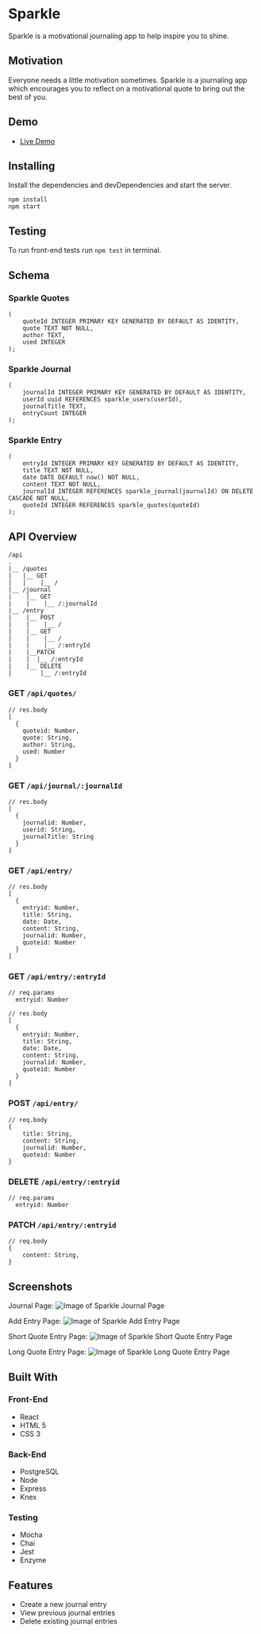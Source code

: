 # Sparkle

Sparkle is a motivational journaling app to help inspire you to shine.

## Motivation

Everyone needs a little motivation sometimes. Sparkle is a journaling app which encourages you to reflect on a motivational quote to bring out the best of you.

## Demo
- [Live Demo](https://sparkle-app.now.sh/)

## Installing
Install the dependencies and devDependencies and start the server.
```
npm install  
npm start
```

## Testing
To run front-end tests run ```npm test``` in terminal.

## Schema

### Sparkle Quotes
```
(
    quoteId INTEGER PRIMARY KEY GENERATED BY DEFAULT AS IDENTITY,
    quote TEXT NOT NULL,
    author TEXT,
    used INTEGER
);
```

### Sparkle Journal
```
(
    journalId INTEGER PRIMARY KEY GENERATED BY DEFAULT AS IDENTITY,
    userId uuid REFERENCES sparkle_users(userId),
    journalTitle TEXT, 
    entryCount INTEGER
);
```

### Sparkle Entry
```
(
    entryId INTEGER PRIMARY KEY GENERATED BY DEFAULT AS IDENTITY,
    title TEXT NOT NULL, 
    date DATE DEFAULT now() NOT NULL,
    content TEXT NOT NULL,
    journalId INTEGER REFERENCES sparkle_journal(journalId) ON DELETE CASCADE NOT NULL,
    quoteId INTEGER REFERENCES sparkle_quotes(quoteId)
);
```

## API Overview
```
/api
.
|__ /quotes
|   |__ GET
|   |    |__ /
|__ /journal
|    |__ GET
|    |    |__ /:journalId
|__ /entry
|    |__ POST
|    |    |__ /
|    |__ GET
|    |    |__ /
|    |    |__ /:entryId
|    |__PATCH
|    |  |__ /:entryId
|    |__ DELETE
|        |__ /:entryId       
```

### GET ```/api/quotes/```
```
// res.body
[
  {
    quoteid: Number,
    quote: String,
    author: String,
    used: Number
  }  
]
```

### GET ```/api/journal/:journalId```
```
// res.body
[
  {
    journalid: Number,
    userid: String,
    journalTitle: String
  }
]
```
### GET ```/api/entry/```
```
// res.body
[
  {
    entryid: Number,
    title: String,
    date: Date,
    content: String,
    journalid: Number,
    quoteid: Number
  }  
]
```

### GET ```/api/entry/:entryId```
```
// req.params
  entryid: Number

// res.body
[
  {
    entryid: Number,
    title: String,
    date: Date,
    content: String,
    journalid: Number,
    quoteid: Number
  }  
]
```

### POST ```/api/entry/```
```
// req.body
{
    title: String,
    content: String,
    journalid: Number,
    quoteid: Number
}
```

### DELETE ```/api/entry/:entryid```
```
// req.params
  entryid: Number
```

### PATCH ```/api/entry/:entryid```
```
// req.body
{
    content: String,
}
```

## Screenshots
Journal Page:
![Image of Sparkle Journal Page](https://github.com/KGood93/sparkle-app/blob/master/src/Screenshots/Journal.jpg)

Add Entry Page:
![Image of Sparkle Add Entry Page](https://github.com/KGood93/sparkle-app/blob/master/src/Screenshots/AddEntry.jpg)

Short Quote Entry Page:
![Image of Sparkle Short Quote Entry Page](https://github.com/KGood93/sparkle-app/blob/master/src/Screenshots/ShortEntry.jpg)

Long Quote Entry Page:
![Image of Sparkle Long Quote Entry Page](https://github.com/KGood93/sparkle-app/blob/master/src/Screenshots/LongEntry.jpg)

## Built With

### Front-End
- React
- HTML 5
- CSS 3

### Back-End
- PostgreSQL
- Node
- Express
- Knex

### Testing
- Mocha
- Chai 
- Jest
- Enzyme

## Features
- Create a new journal entry
- View previous journal entries
- Delete existing journal entries
